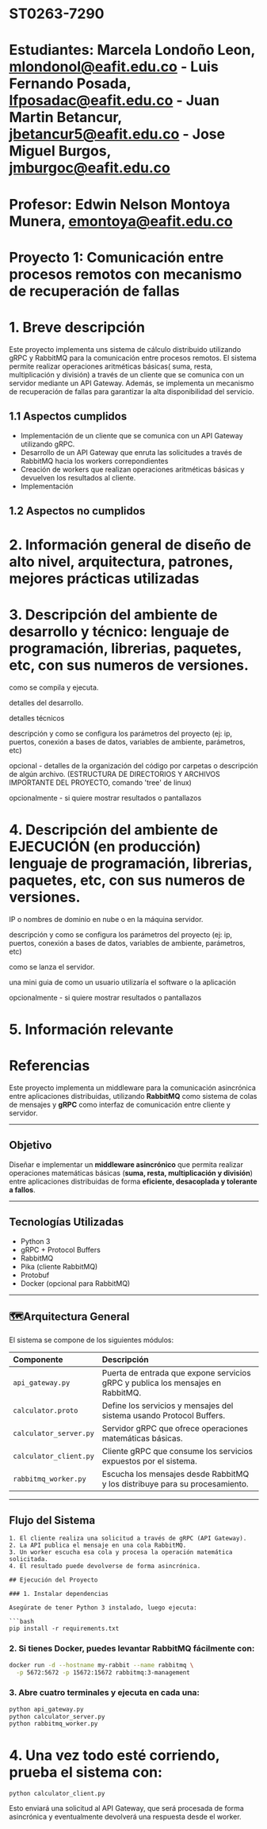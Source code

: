 # ST0263-7290

# Estudiantes: Marcela Londoño Leon, mlondonol@eafit.edu.co - Luis Fernando Posada, lfposadac@eafit.edu.co - Juan Martin Betancur, jbetancur5@eafit.edu.co - Jose Miguel Burgos, jmburgoc@eafit.edu.co

# Profesor: Edwin Nelson Montoya Munera, emontoya@eafit.edu.co

# Proyecto 1: Comunicación entre procesos remotos con mecanismo de recuperación de fallas

# 1. Breve descripción
Este proyecto implementa uns sistema de cálculo distribuido utilizando gRPC y RabbitMQ para la comunicación entre procesos remotos. El sistema permite realizar operaciones aritméticas básicas( suma, resta, multiplicación y división) a través de un cliente que se comunica con un servidor mediante un API Gateway. Además, se implementa un mecanismo de recuperación de fallas para garantizar la alta disponibilidad del servicio. 

## 1.1 Aspectos cumplidos

- Implementación de un cliente que se comunica con un API Gateway utilizando gRPC.
- Desarrollo de un API Gateway que enruta las solicitudes a través de RabbitMQ hacia los workers correpondientes
- Creación de workers que realizan operaciones aritméticas básicas y devuelven los resultados al cliente.
- Implementación 
## 1.2 Aspectos no cumplidos

# 2. Información general de diseño de alto nivel, arquitectura, patrones, mejores prácticas utilizadas

# 3. Descripción del ambiente de desarrollo y técnico: lenguaje de programación, librerias, paquetes, etc, con sus numeros de versiones.
como se compila y ejecuta.

detalles del desarrollo.

detalles técnicos

descripción y como se configura los parámetros del proyecto (ej: ip, puertos, conexión a bases de datos, variables de ambiente, parámetros, etc)

opcional - detalles de la organización del código por carpetas o descripción de algún archivo. (ESTRUCTURA DE DIRECTORIOS Y ARCHIVOS IMPORTANTE DEL PROYECTO, comando 'tree' de linux)

opcionalmente - si quiere mostrar resultados o pantallazos

# 4. Descripción del ambiente de EJECUCIÓN (en producción) lenguaje de programación, librerias, paquetes, etc, con sus numeros de versiones.
IP o nombres de dominio en nube o en la máquina servidor.

descripción y como se configura los parámetros del proyecto (ej: ip, puertos, conexión a bases de datos, variables de ambiente, parámetros, etc)

como se lanza el servidor.

una mini guia de como un usuario utilizaría el software o la aplicación

opcionalmente - si quiere mostrar resultados o pantallazos

# 5. Información relevante

# Referencias


Este proyecto implementa un middleware para la comunicación asincrónica entre aplicaciones distribuidas, utilizando **RabbitMQ** como sistema de colas de mensajes y **gRPC** como interfaz de comunicación entre cliente y servidor.

---

## Objetivo

Diseñar e implementar un **middleware asincrónico** que permita realizar operaciones matemáticas básicas (**suma, resta, multiplicación y división**) entre aplicaciones distribuidas de forma **eficiente, desacoplada y tolerante a fallos**.

---

## Tecnologías Utilizadas

- Python 3
- gRPC + Protocol Buffers
- RabbitMQ
- Pika (cliente RabbitMQ)
- Protobuf
- Docker (opcional para RabbitMQ)

---

## 🗺Arquitectura General

El sistema se compone de los siguientes módulos:

| Componente             | Descripción                                                                 |
|:----------------------|:----------------------------------------------------------------------------|
| `api_gateway.py`        | Puerta de entrada que expone servicios gRPC y publica los mensajes en RabbitMQ. |
| `calculator.proto`      | Define los servicios y mensajes del sistema usando Protocol Buffers.         |
| `calculator_server.py`  | Servidor gRPC que ofrece operaciones matemáticas básicas.                    |
| `calculator_client.py`  | Cliente gRPC que consume los servicios expuestos por el sistema.              |
| `rabbitmq_worker.py`    | Escucha los mensajes desde RabbitMQ y los distribuye para su procesamiento.  |

---

## Flujo del Sistema

```text
1. El cliente realiza una solicitud a través de gRPC (API Gateway).
2. La API publica el mensaje en una cola RabbitMQ.
3. Un worker escucha esa cola y procesa la operación matemática solicitada.
4. El resultado puede devolverse de forma asincrónica.

## Ejecución del Proyecto

### 1. Instalar dependencias

Asegúrate de tener Python 3 instalado, luego ejecuta:

```bash
pip install -r requirements.txt
```
### 2. Si tienes Docker, puedes levantar RabbitMQ fácilmente con:

```bash
docker run -d --hostname my-rabbit --name rabbitmq \
  -p 5672:5672 -p 15672:15672 rabbitmq:3-management
```
### 3. Abre cuatro terminales y ejecuta en cada una:

```bash
python api_gateway.py
python calculator_server.py
python rabbitmq_worker.py
```
# 4. Una vez todo esté corriendo, prueba el sistema con:

```bah 
python calculator_client.py
```
Esto enviará una solicitud al API Gateway, que será procesada de forma asincrónica y eventualmente devolverá una respuesta desde el worker.
